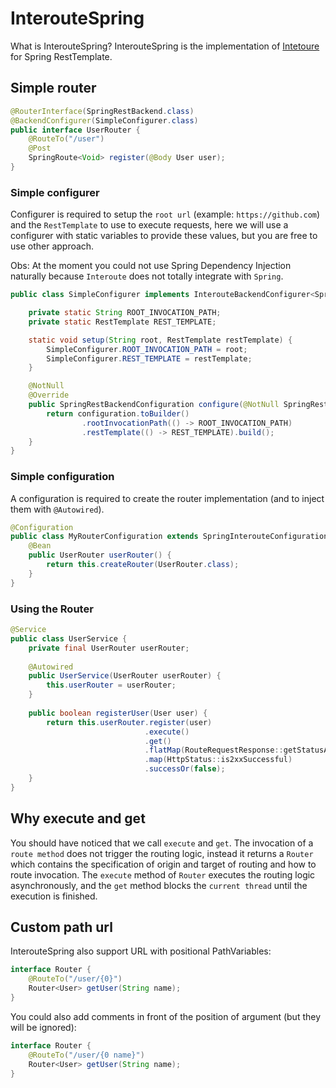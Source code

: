 # InterouteSpring

What is InterouteSpring? InterouteSpring is the implementation of [Intetoure](https://github.com/JonathanxD/Interoute) for Spring RestTemplate.

## Simple router

```java
@RouterInterface(SpringRestBackend.class)
@BackendConfigurer(SimpleConfigurer.class)
public interface UserRouter {
    @RouteTo("/user")
    @Post
    SpringRoute<Void> register(@Body User user);
}
```

### Simple configurer

Configurer is required to setup the `root url` (example: `https://github.com`) and the `RestTemplate` to use to execute requests, here we will use a configurer with static variables to provide these values, but you are free to use other approach. 

Obs: At the moment you could not use Spring Dependency Injection naturally because `Interoute` does not totally integrate with `Spring`.

```java
public class SimpleConfigurer implements InterouteBackendConfigurer<SpringRestBackendConfiguration> {

    private static String ROOT_INVOCATION_PATH;
    private static RestTemplate REST_TEMPLATE;

    static void setup(String root, RestTemplate restTemplate) {
        SimpleConfigurer.ROOT_INVOCATION_PATH = root;
        SimpleConfigurer.REST_TEMPLATE = restTemplate;
    }

    @NotNull
    @Override
    public SpringRestBackendConfiguration configure(@NotNull SpringRestBackendConfiguration configuration) {
        return configuration.toBuilder()
                .rootInvocationPath(() -> ROOT_INVOCATION_PATH)
                .restTemplate(() -> REST_TEMPLATE).build();
    }
}
```


### Simple configuration

A configuration is required to create the router implementation (and to inject them with `@Autowired`).

```java
@Configuration
public class MyRouterConfiguration extends SpringInterouteConfiguration {
    @Bean
    public UserRouter userRouter() {
        return this.createRouter(UserRouter.class);
    }
}
```


### Using the Router

```java
@Service
public class UserService {
    private final UserRouter userRouter;
    
    @Autowired
    public UserService(UserRouter userRouter) {
        this.userRouter = userRouter;
    }
    
    public boolean registerUser(User user) {
        return this.userRouter.register(user)
                              .execute()
                              .get()
                              .flatMap(RouteRequestResponse::getStatusAsResult)
                              .map(HttpStatus::is2xxSuccessful)
                              .successOr(false);
    }
}
```

## Why execute and get

You should have noticed that we call `execute` and `get`. The invocation of a `route method` does not trigger the routing logic, instead it returns a `Router` which contains the specification of origin and target of routing and how to route invocation. The `execute` method of `Router` executes the routing logic asynchronously, and the `get` method blocks the `current thread` until the execution is finished.

## Custom path url

InterouteSpring also support URL with positional PathVariables:

```java
interface Router {
    @RouteTo("/user/{0}")
    Router<User> getUser(String name);
}
```

You could also add comments in front of the position of argument (but they will be ignored):

```java
interface Router {
    @RouteTo("/user/{0 name}")
    Router<User> getUser(String name);
}
```